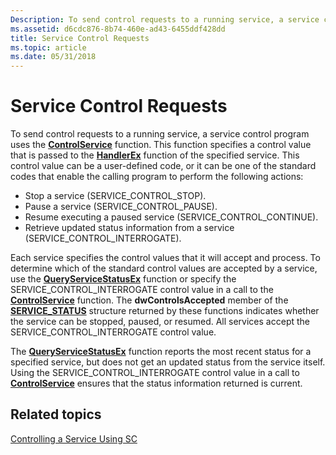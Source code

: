 ```yaml
---
Description: To send control requests to a running service, a service control program uses the ControlService function.
ms.assetid: d6cdc876-8b74-460e-ad43-6455ddf428dd
title: Service Control Requests
ms.topic: article
ms.date: 05/31/2018
---
```


# Service Control Requests

To send control requests to a running service, a service control program uses the [**ControlService**](/windows/desktop/api/Winsvc/nf-winsvc-controlservice) function. This function specifies a control value that is passed to the [**HandlerEx**](/windows/desktop/api/WinSvc/nc-winsvc-lphandler_function_ex) function of the specified service. This control value can be a user-defined code, or it can be one of the standard codes that enable the calling program to perform the following actions:

-   Stop a service (SERVICE\_CONTROL\_STOP).
-   Pause a service (SERVICE\_CONTROL\_PAUSE).
-   Resume executing a paused service (SERVICE\_CONTROL\_CONTINUE).
-   Retrieve updated status information from a service (SERVICE\_CONTROL\_INTERROGATE).

Each service specifies the control values that it will accept and process. To determine which of the standard control values are accepted by a service, use the [**QueryServiceStatusEx**](/windows/desktop/api/Winsvc/nf-winsvc-queryservicestatusex) function or specify the SERVICE\_CONTROL\_INTERROGATE control value in a call to the [**ControlService**](/windows/desktop/api/Winsvc/nf-winsvc-controlservice) function. The **dwControlsAccepted** member of the [**SERVICE\_STATUS**](/windows/desktop/api/Winsvc/ns-winsvc-service_status) structure returned by these functions indicates whether the service can be stopped, paused, or resumed. All services accept the SERVICE\_CONTROL\_INTERROGATE control value.

The [**QueryServiceStatusEx**](/windows/desktop/api/Winsvc/nf-winsvc-queryservicestatusex) function reports the most recent status for a specified service, but does not get an updated status from the service itself. Using the SERVICE\_CONTROL\_INTERROGATE control value in a call to [**ControlService**](/windows/desktop/api/Winsvc/nf-winsvc-controlservice) ensures that the status information returned is current.

## Related topics

<dl> <dt>

[Controlling a Service Using SC](controlling-a-service-using-sc.md)
</dt> </dl>

 

 



